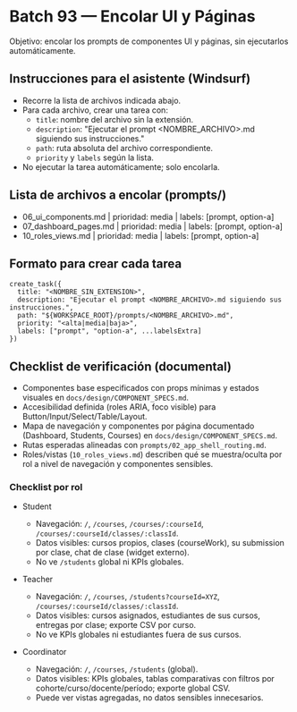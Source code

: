 # Batch 93 — Encolar UI y Páginas

Objetivo: encolar los prompts de componentes UI y páginas, sin ejecutarlos automáticamente.

## Instrucciones para el asistente (Windsurf)
- Recorre la lista de archivos indicada abajo.
- Para cada archivo, crear una tarea con:
  - `title`: nombre del archivo sin la extensión.
  - `description`: "Ejecutar el prompt <NOMBRE_ARCHIVO>.md siguiendo sus instrucciones."
  - `path`: ruta absoluta del archivo correspondiente.
  - `priority` y `labels` según la lista.
- No ejecutar la tarea automáticamente; solo encolarla.

## Lista de archivos a encolar (prompts/)
- 06_ui_components.md | prioridad: media | labels: [prompt, option-a]
- 07_dashboard_pages.md | prioridad: media | labels: [prompt, option-a]
- 10_roles_views.md | prioridad: media | labels: [prompt, option-a]

## Formato para crear cada tarea
```
create_task({
  title: "<NOMBRE_SIN_EXTENSION>",
  description: "Ejecutar el prompt <NOMBRE_ARCHIVO>.md siguiendo sus instrucciones.",
  path: "${WORKSPACE_ROOT}/prompts/<NOMBRE_ARCHIVO>.md",
  priority: "<alta|media|baja>",
  labels: ["prompt", "option-a", ...labelsExtra]
})
```

## Checklist de verificación (documental)

- Componentes base especificados con props mínimas y estados visuales en `docs/design/COMPONENT_SPECS.md`.
- Accesibilidad definida (roles ARIA, foco visible) para Button/Input/Select/Table/Layout.
- Mapa de navegación y componentes por página documentado (Dashboard, Students, Courses) en `docs/design/COMPONENT_SPECS.md`.
- Rutas esperadas alineadas con `prompts/02_app_shell_routing.md`.
- Roles/vistas (`10_roles_views.md`) describen qué se muestra/oculta por rol a nivel de navegación y componentes sensibles.

### Checklist por rol

- Student
  - Navegación: `/`, `/courses`, `/courses/:courseId`, `/courses/:courseId/classes/:classId`.
  - Datos visibles: cursos propios, clases (courseWork), su submission por clase, chat de clase (widget externo).
  - No ve `/students` global ni KPIs globales.

- Teacher
  - Navegación: `/`, `/courses`, `/students?courseId=XYZ`, `/courses/:courseId/classes/:classId`.
  - Datos visibles: cursos asignados, estudiantes de sus cursos, entregas por clase; exporte CSV por curso.
  - No ve KPIs globales ni estudiantes fuera de sus cursos.

- Coordinator
  - Navegación: `/`, `/courses`, `/students` (global).
  - Datos visibles: KPIs globales, tablas comparativas con filtros por cohorte/curso/docente/período; exporte global CSV.
  - Puede ver vistas agregadas, no datos sensibles innecesarios.
